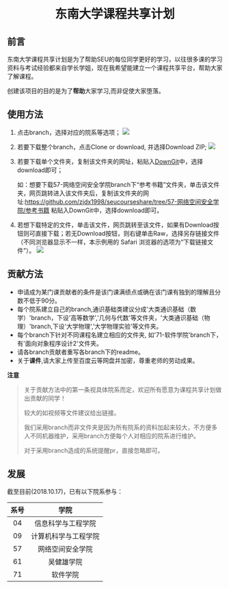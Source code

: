 # <center>东南大学课程共享计划<center>

## 前言
东南大学课程共享计划是为了帮助SEU的每位同学更好的学习，以往很多课的学习资料与考试经验都来自学长学姐，现在我希望能建立一个课程共享平台，帮助大家了解课程。

创建该项目的目的是为了**帮助**大家学习,而非促使大家堕落。

## 使用方法
1. 点击branch，选择对应的院系等选项；
   ![](https://github.com/zjdx1998/seucourseshare/blob/master/readme.assets/master_readme_branch.png)

2. 若要下载整个branch，点击Clone or download, 并选择Download ZIP;
   ![](https://github.com/zjdx1998/seucourseshare/blob/master/readme.assets/master_readme_downloadBranch.png)

3. 若要下载单个文件夹，复制该文件夹的网址，粘贴入[DownGit](https://minhaskamal.github.io/DownGit/#/home)中，选择download即可；

   如：想要下载57-网络空间安全学院branch下“参考书籍”文件夹，单击该文件夹，网页跳转进入该文件夹后，复制该文件夹的网址:https://github.com/zjdx1998/seucourseshare/tree/57-网络空间安全学院/参考书籍 粘贴入DownGit中，选择download即可。

4. 若想下载特定的文件，单击该文件，网页跳转至该文件，如果有Download按钮则可直接下载；若无Download按钮，则右键单击Raw，选择另存链接文件（不同浏览器显示不一样，本示例用的 Safari 浏览器的选项为“下载链接文件”）。
   ![](https://github.com/zjdx1998/seucourseshare/blob/master/readme.assets/master_readme_downloadFile.png)

## 贡献方法

* 申请成为某门课贡献者的条件是该门课满绩点或确在该门课有独到的理解且分数不低于90分。 
* 每个院系建立自己的branch,通识基础类建议分成'大类通识基础（数学）'branch，下设'高等数学','几何与代数'等文件夹，'大类通识基础（物理）'branch,下设'大学物理','大学物理实验'等文件夹。
* 每个branch下针对不同课程名建立相应的文件夹, 如'71-软件学院'branch下，有'面向对象程序设计2'文件夹。
* 请各branch贡献者重写各branch下的readme。
* 关于**课件**,请大家上传至百度云等网盘并加密，尊重老师的劳动成果。

**注意**
> 关于贡献方法中的第一条视具体院系而定，欢迎所有愿意为课程共享计划做出贡献的同学！
>
> 较大的如视频等文件建议给出链接。
>
> 我们采用branch而非文件夹是因为所有院系的资料加起来较大，不方便多人不同机器维护，采用branch方便每个人对相应的院系进行维护。
>
> 对于采用branch造成的系统提醒pr，直接忽略即可。

## 发展
截至目前(2018.10.17)，已有以下院系参与：

| 系号 | 学院 |
|:---:|:---:|
|04|信息科学与工程学院|
|09|计算机科学与工程学院|
|57|网络空间安全学院|
|61|吴健雄学院|
|71|软件学院|

